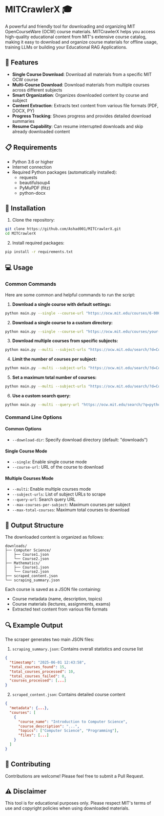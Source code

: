 # MITCrawlerX 🎓

A powerful and friendly tool for downloading and organizing MIT OpenCourseWare (OCW) course materials. MITCrawlerX helps you access high-quality educational content from MIT's extensive course catalog, making it easy to download and organize course materials for offline usage, training LLMs or building your Educational RAG Applications.

## 🌟 Features

- **Single Course Download**: Download all materials from a specific MIT OCW course
- **Multi-Course Download**: Download materials from multiple courses across different subjects
- **Smart Organization**: Organizes downloaded content by course and subject
- **Content Extraction**: Extracts text content from various file formats (PDF, DOCX, PY)
- **Progress Tracking**: Shows progress and provides detailed download summaries
- **Resume Capability**: Can resume interrupted downloads and skip already downloaded content

## 📋 Requirements

- Python 3.6 or higher
- Internet connection
- Required Python packages (automatically installed):
  - requests
  - beautifulsoup4
  - PyMuPDF (fitz)
  - python-docx

## 🚀 Installation

1. Clone the repository:
```bash
git clone https://github.com/Ashad001/MITCrawlerX.git
cd MITCrawlerX
```

2. Install required packages:
```bash
pip install -r requirements.txt
```

## 💻 Usage

### Common Commands

Here are some common and helpful commands to run the script:

1. **Download a single course with default settings:**
```bash
python main.py --single --course-url "https://ocw.mit.edu/courses/6-0001-introduction-to-computer-science-and-programming-in-python-fall-2016/"
```

2. **Download a single course to a custom directory:**
```bash
python main.py --single --course-url "https://ocw.mit.edu/courses/your-course-url/" --download-dir "my_courses"
```

3. **Download multiple courses from specific subjects:**
```bash
python main.py --multi --subject-urls "https://ocw.mit.edu/search/?d=Computer%20Science" "https://ocw.mit.edu/search/?d=Mathematics"
```

4. **Limit the number of courses per subject:**
```bash
python main.py --multi --subject-urls "https://ocw.mit.edu/search/?d=Computer%20Science" --max-courses-per-subject 3
```

5. **Set a maximum total number of courses:**
```bash
python main.py --multi --subject-urls "https://ocw.mit.edu/search/?d=Computer%20Science" "https://ocw.mit.edu/search/?d=Mathematics" --max-total-courses 5
```

6. **Use a custom search query:**
```bash
python main.py --multi --query-url "https://ocw.mit.edu/search/?q=python"
```

### Command Line Options

#### Common Options
- `--download-dir`: Specify download directory (default: "downloads")

#### Single Course Mode
- `--single`: Enable single course mode
- `--course-url`: URL of the course to download

#### Multiple Courses Mode
- `--multi`: Enable multiple courses mode
- `--subject-urls`: List of subject URLs to scrape
- `--query-url`: Search query URL
- `--max-courses-per-subject`: Maximum courses per subject
- `--max-total-courses`: Maximum total courses to download

## 📁 Output Structure

The downloaded content is organized as follows:

```
downloads/
├── Computer Science/
│   ├── Course1.json
│   └── Course2.json
├── Mathematics/
│   ├── Course1.json
│   └── Course2.json
├── scraped_content.json
└── scraping_summary.json
```

Each course is saved as a JSON file containing:
- Course metadata (name, description, topics)
- Course materials (lectures, assignments, exams)
- Extracted text content from various file formats

## 🔍 Example Output

The scraper generates two main JSON files:

1. `scraping_summary.json`: Contains overall statistics and course list
```json
{
  "timestamp": "2025-06-01 12:43:58",
  "total_courses_found": 15,
  "total_courses_processed": 10,
  "total_courses_failed": 0,
  "courses_processed": [...]
}
```

2. `scraped_content.json`: Contains detailed course content
```json
{
  "metadata": {...},
  "courses": [
    {
      "course_name": "Introduction to Computer Science",
      "course_description": "...",
      "topics": ["Computer Science", "Programming"],
      "files": [...]
    }
  ]
}
```

## 🤝 Contributing

Contributions are welcome! Please feel free to submit a Pull Request.


## ⚠️ Disclaimer

This tool is for educational purposes only. Please respect MIT's terms of use and copyright policies when using downloaded materials.
